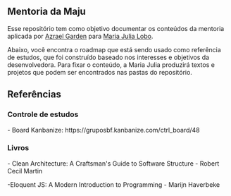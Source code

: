 <h2> Mentoria da Maju </h2>

Esse repositório tem como objetivo documentar os conteúdos da mentoria aplicada por [Azrael Garden](https://www.linkedin.com/in/azrael-garden/) para [Maria Julia Lobo](https://www.linkedin.com/in/mariajulialobo/).

Abaixo, você encontra o roadmap que está sendo usado como referência de estudos, que foi construído baseado nos interesses e objetivos da desenvolvedora. Para fixar o conteúdo, a Maria Julia produzirá textos e projetos que podem ser encontrados nas pastas do repositório.

<h2> Referências </h2>
<h3> Controle de estudos </h3>
- Board Kanbanize: https://gruposbf.kanbanize.com/ctrl_board/48

<h3> Livros </h3>
- Clean Architecture: A Craftsman's Guide to Software Structure - Robert Cecil Martin

-Eloquent JS: A Modern Introduction to Programming - Marijn Haverbeke
